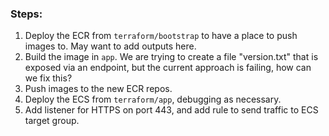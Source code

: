 ### Steps:

1. Deploy the ECR from `terraform/bootstrap` to have a place to push images to. May want to add outputs here.
1. Build the image in `app`. We are trying to create a file "version.txt" that is exposed via an endpoint, but the current approach is failing, how can we fix this?
1. Push images to the new ECR repos.
1. Deploy the ECS from `terraform/app`, debugging as necessary.
1. Add listener for HTTPS on port 443, and add rule to send traffic to ECS target group.
